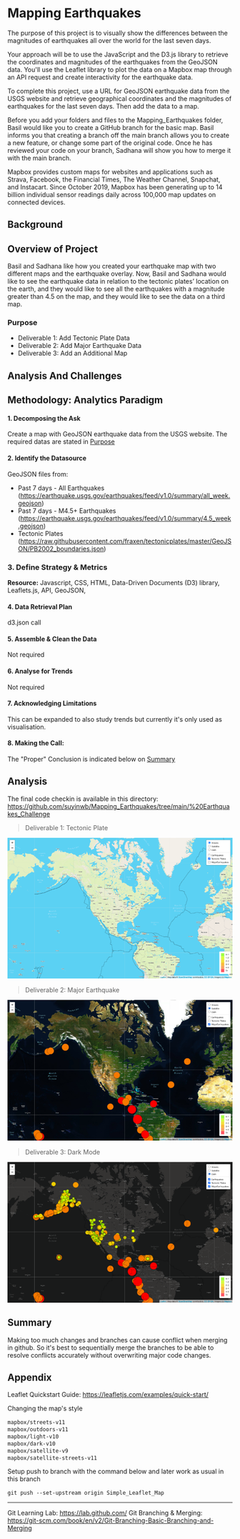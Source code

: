 # Mapping Earthquakes

The purpose of this project is to visually show the differences between the magnitudes of earthquakes all over the world for the last seven days.

Your approach will be to use the JavaScript and the D3.js library to retrieve the coordinates and magnitudes of the earthquakes from the GeoJSON data. You'll use the Leaflet library to plot the data on a Mapbox map through an API request and create interactivity for the earthquake data.

To complete this project, use a URL for GeoJSON earthquake data from the USGS website and retrieve geographical coordinates and the magnitudes of earthquakes for the last seven days. Then add the data to a map.

Before you add your folders and files to the Mapping_Earthquakes folder, Basil would like you to create a GitHub branch for the basic map. Basil informs you that creating a branch off the main branch allows you to create a new feature, or change some part of the original code. Once he has reviewed your code on your branch, Sadhana will show you how to merge it with the main branch.

Mapbox provides custom maps for websites and applications such as Strava, Facebook, the Financial Times, The Weather Channel, Snapchat, and Instacart. Since October 2019, Mapbox has been generating up to 14 billion individual sensor readings daily across 100,000 map updates on connected devices.

## Background

## Overview of Project

Basil and Sadhana like how you created your earthquake map with two different maps and the earthquake overlay. Now, Basil and Sadhana would like to see the earthquake data in relation to the tectonic plates’ location on the earth, and they would like to see all the earthquakes with a magnitude greater than 4.5 on the map, and they would like to see the data on a third map.

### Purpose

- Deliverable 1: Add Tectonic Plate Data
- Deliverable 2: Add Major Earthquake Data
- Deliverable 3: Add an Additional Map

## Analysis And Challenges

## Methodology: Analytics Paradigm

#### 1. Decomposing the Ask
Create a map with GeoJSON earthquake data from the USGS website. The required datas are stated in [Purpose](#purpose)

#### 2. Identify the Datasource
GeoJSON files from:
* Past 7 days - All Earthquakes (https://earthquake.usgs.gov/earthquakes/feed/v1.0/summary/all_week.geojson)
* Past 7 days - M4.5+ Earthquakes (https://earthquake.usgs.gov/earthquakes/feed/v1.0/summary/4.5_week.geojson)
* Tectonic Plates (https://raw.githubusercontent.com/fraxen/tectonicplates/master/GeoJSON/PB2002_boundaries.json)

### 3. Define Strategy & Metrics
**Resource:** Javascript, CSS, HTML, Data-Driven Documents (D3) library, Leaflets.js, API, GeoJSON,

#### 4. Data Retrieval Plan
d3.json call

#### 5. Assemble & Clean the Data
Not required

#### 6. Analyse for Trends
Not required

#### 7. Acknowledging Limitations
This can be expanded to also study trends but currently it's only used as visualisation.

#### 8. Making the Call:
The "Proper" Conclusion is indicated below on [Summary](#summary)

## Analysis

The final code checkin is available in this directory: https://github.com/suyinwb/Mapping_Earthquakes/tree/main/%20Earthquakes_Challenge

>Deliverable 1: Tectonic Plate

![Tectonic Plate](resources/tectonic.png)


>Deliverable 2: Major Earthquake

![Major Earthquake](resources/majorEQ.png)

>Deliverable 3: Dark Mode

![Dark Mode](resources/dark.png)

## Summary
Making too much changes and branches can cause conflict when merging in github. So it's best to sequentially merge the branches to be able to resolve conflicts accurately without overwriting major code changes.

## Appendix

Leaflet Quickstart Guide: https://leafletjs.com/examples/quick-start/

Changing the map's style

```
mapbox/streets-v11
mapbox/outdoors-v11
mapbox/light-v10
mapbox/dark-v10
mapbox/satellite-v9
mapbox/satellite-streets-v11
```

Setup push to branch with the command below and later work as usual in this branch
```
git push --set-upstream origin Simple_Leaflet_Map
```

---
Git Learning Lab: https://lab.github.com/
Git Branching & Merging: https://git-scm.com/book/en/v2/Git-Branching-Basic-Branching-and-Merging
